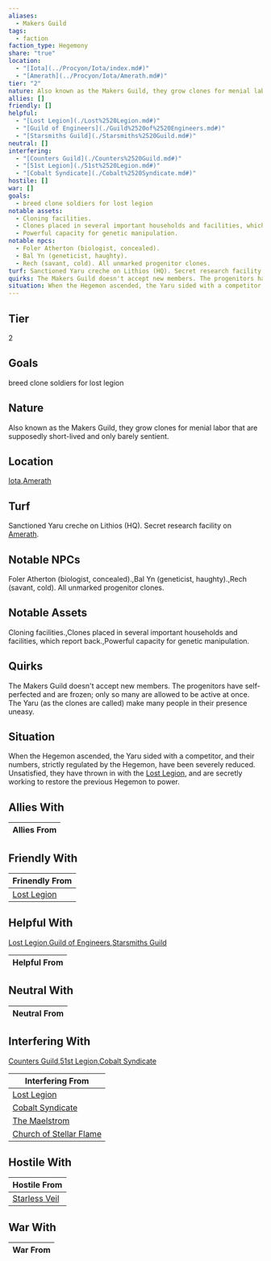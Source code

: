 ```yaml
---
aliases:
  - Makers Guild
tags:
  - faction
faction_type: Hegemony
share: "true"
location:
  - "[Iota](../Procyon/Iota/index.md#)"
  - "[Amerath](../Procyon/Iota/Amerath.md#)"
tier: "2"
nature: Also known as the Makers Guild, they grow clones for menial labor that are supposedly short-lived and only barely sentient.
allies: []
friendly: []
helpful:
  - "[Lost Legion](./Lost%2520Legion.md#)"
  - "[Guild of Engineers](./Guild%2520of%2520Engineers.md#)"
  - "[Starsmiths Guild](./Starsmiths%2520Guild.md#)"
neutral: []
interfering:
  - "[Counters Guild](./Counters%2520Guild.md#)"
  - "[51st Legion](./51st%2520Legion.md#)"
  - "[Cobalt Syndicate](./Cobalt%2520Syndicate.md#)"
hostile: []
war: []
goals:
  - breed clone soldiers for lost legion
notable assets:
  - Cloning facilities.
  - Clones placed in several important households and facilities, which report back.
  - Powerful capacity for genetic manipulation.
notable npcs:
  - Foler Atherton (biologist, concealed).
  - Bal Yn (geneticist, haughty).
  - Rech (savant, cold). All unmarked progenitor clones.
turf: Sanctioned Yaru creche on Lithios (HQ). Secret research facility on [Amerath](../Procyon/Iota/Amerath.md#).
quirks: The Makers Guild doesn't accept new members. The progenitors have self-perfected and are frozen; only so many are allowed to be active at once. The Yaru (as the clones are called) make many people in their presence uneasy.
situation: When the Hegemon ascended, the Yaru sided with a competitor, and their numbers, strictly regulated by the Hegemon, have been severely reduced. Unsatisfied, they have thrown in with the [Lost Legion](./Lost%2520Legion.md#), and are secretly working to restore the previous Hegemon to power.
---
```

## Tier

2

## Goals

breed clone soldiers for lost legion

## Nature

Also known as the Makers Guild, they grow clones for menial labor that are supposedly short-lived and only barely sentient.

## Location

[Iota](../Procyon/Iota/index.md.md#),[Amerath](../Procyon/Iota/Amerath.md.md#.md#)

## Turf

Sanctioned Yaru creche on Lithios (HQ). Secret research facility on [Amerath](Procyon/Iota/Amerath.md).

## Notable NPCs

Foler Atherton (biologist, concealed).,Bal Yn (geneticist, haughty).,Rech (savant, cold). All unmarked progenitor clones.

## Notable Assets

Cloning facilities.,Clones placed in several important households and facilities, which report back.,Powerful capacity for genetic manipulation.

## Quirks

The Makers Guild doesn't accept new members. The progenitors have self-perfected and are frozen; only so many are allowed to be active at once. The Yaru (as the clones are called) make many people in their presence uneasy.

## Situation

When the Hegemon ascended, the Yaru sided with a competitor, and their numbers, strictly regulated by the Hegemon, have been severely reduced. Unsatisfied, they have thrown in with the [Lost Legion](Factions/Lost%20Legion.md), and are secretly working to restore the previous Hegemon to power.

## Allies With



| Allies From |
| ----------- |


## Friendly With



| Frinendly From                           |
| ---------------------------------------- |
| [Lost Legion](./Lost%2520Legion.md.md#.md#) |


## Helpful With

[Lost Legion](./Lost%2520Legion.md.md#.md#),[Guild of Engineers](./Guild%2520of%2520Engineers.md.md#),[Starsmiths Guild](./Starsmiths%2520Guild.md.md#)

| Helpful From |
| ------------ |


## Neutral With




| Neutral From |
| ------------ |



## Interfering With

[Counters Guild](./Counters%2520Guild.md.md#),[51st Legion](./51st%2520Legion.md.md#),[Cobalt Syndicate](./Cobalt%2520Syndicate.md.md#)


| Interfering From                                                 |
| ---------------------------------------------------------------- |
| [Lost Legion](./Lost%2520Legion.md.md#.md#)                         |
| [Cobalt Syndicate](./Cobalt%2520Syndicate.md.md#)               |
| [The Maelstrom](./The%20Maelstrom.md)                     |
| [Church of Stellar Flame](./Church%20of%20Stellar%20Flame.md) |



## Hostile With




| Hostile From                                 |
| -------------------------------------------- |
| [Starless Veil](./Starless%20Veil.md) |



## War With



| War From |
| -------- |
